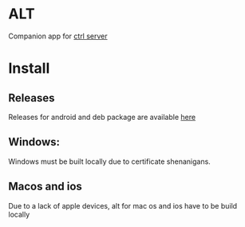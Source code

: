 # ALT

Companion app for [ctrl server](https://github.com/RA341/ctrl-srv)

# Install

## Releases

Releases for android and deb package are available [here](https://github.com/RA341/alt/releases/latest)

## Windows:

Windows must be built locally due to certificate shenanigans.

## Macos and ios

Due to a lack of apple devices, alt for mac os and ios have to be build locally

